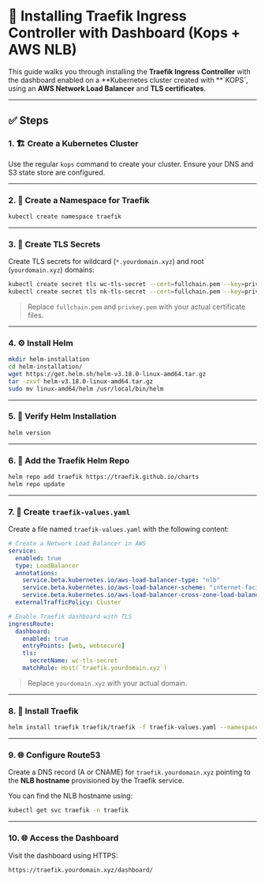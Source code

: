 # 🚀 Installing Traefik Ingress Controller with Dashboard (Kops + AWS NLB)

This guide walks you through installing the **Traefik Ingress Controller** with the dashboard enabled on a \*\*Kubernetes cluster created with \*\*\`KOPS\`, using an **AWS Network Load Balancer** and **TLS certificates**.

---

## ✅ Steps

### 1. 🏗️ Create a Kubernetes Cluster

Use the regular `kops` command to create your cluster. Ensure your DNS and S3 state store are configured.

---

### 2. 📁 Create a Namespace for Traefik

```bash
kubectl create namespace traefik
```

---

### 3. 🔐 Create TLS Secrets

Create TLS secrets for wildcard (`*.yourdomain.xyz`) and root (`yourdomain.xyz`) domains:

```bash
kubectl create secret tls wc-tls-secret --cert=fullchain.pem --key=privkey.pem -n traefik
kubectl create secret tls nk-tls-secret --cert=fullchain.pem --key=privkey.pem -n traefik
```

> Replace `fullchain.pem` and `privkey.pem` with your actual certificate files.

---

### 4. ⚙️ Install Helm

```bash
mkdir helm-installation
cd helm-installation/
wget https://get.helm.sh/helm-v3.18.0-linux-amd64.tar.gz
tar -zxvf helm-v3.18.0-linux-amd64.tar.gz
sudo mv linux-amd64/helm /usr/local/bin/helm
```

---

### 5. 🧪 Verify Helm Installation

```bash
helm version
```

---

### 6. 📆 Add the Traefik Helm Repo

```bash
helm repo add traefik https://traefik.github.io/charts
helm repo update
```

---

### 7. 📜 Create `traefik-values.yaml`

Create a file named `traefik-values.yaml` with the following content:

```yaml
# Create a Network Load Balancer in AWS
service:
  enabled: true
  type: LoadBalancer
  annotations:
    service.beta.kubernetes.io/aws-load-balancer-type: "nlb"
    service.beta.kubernetes.io/aws-load-balancer-scheme: "internet-facing"
    service.beta.kubernetes.io/aws-load-balancer-cross-zone-load-balancing-enabled: "true"
  externalTrafficPolicy: Cluster

# Enable Traefik dashboard with TLS
ingressRoute:
  dashboard:
    enabled: true
    entryPoints: [web, websecure]
    tls:
      secretName: wc-tls-secret
    matchRule: Host(`traefik.yourdomain.xyz`)
```

> Replace `yourdomain.xyz` with your actual domain.

---

### 8. 🚀 Install Traefik

```bash
helm install traefik traefik/traefik -f traefik-values.yaml --namespace traefik
```

---

### 9. 🌐 Configure Route53

Create a DNS record (A or CNAME) for `traefik.yourdomain.xyz` pointing to the **NLB hostname** provisioned by the Traefik service.

You can find the NLB hostname using:

```bash
kubectl get svc traefik -n traefik
```

---

### 10. 🌐 Access the Dashboard

Visit the dashboard using HTTPS:

```
https://traefik.yourdomain.xyz/dashboard/
```

